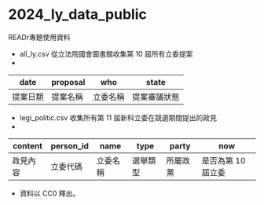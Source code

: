 # 2024_ly_data_public
READr專題使用資料
* all_ly.csv 從立法院國會圖書館收集第 10 屆所有立委提案
* 
|  date   |  proposal   |  who   |  state   |
|  ----  |  ----  |  ----  |  ----  |
| 提案日期  | 提案名稱  | 立委名稱  | 提案審議狀態  |
* legi_politic.csv 收集所有第 11 屆新科立委在競選期間提出的政見
* 
|  content   |  person_id   |  name   |  type   |  party   |  now   |
|  ----  |  ----  |  ----  |  ----  |  ----  |  ----  |
| 政見內容  | 立委代碼  | 立委名稱  | 選舉類型  | 所屬政黨  | 是否為第 10 屆立委  |
* 資料以 CC0 釋出。
